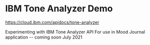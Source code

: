 # IBM Tone Analyzer Demo

https://cloud.ibm.com/apidocs/tone-analyzer

Experimenting with IBM Tone Analyzer API
For use in Mood Journal application -- coming soon July 2021
